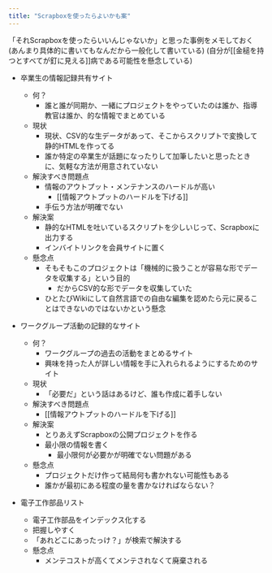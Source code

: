 ```yaml
---
title: "Scrapboxを使ったらよいかも案"
---
```


「それScrapboxを使ったらいいんじゃないか」と思った事例をメモしておく
(あんまり具体的に書いてもなんだから一般化して書いている)
(自分が[[金槌を持つとすべてが釘に見える]]病である可能性を懸念している)

- 卒業生の情報記録共有サイト
    - 何？
        - 誰と誰が同期か、一緒にプロジェクトをやっていたのは誰か、指導教官は誰か、的な情報でまとめている
    - 現状
        - 現状、CSV的な生データがあって、そこからスクリプトで変換して静的HTMLを作ってる
        - 誰か特定の卒業生が話題になったりして加筆したいと思ったときに、気軽な方法が用意されていない
    - 解決すべき問題点
        - 情報のアウトプット・メンテナンスのハードルが高い
            - [[情報アウトプットのハードルを下げる]]
        - 手伝う方法が明確でない
    - 解決案
        - 静的なHTMLを吐いているスクリプトを少しいじって、Scrapboxに出力する
        - インバイトリンクを会員サイトに置く
    - 懸念点
        - そもそもこのプロジェクトは「機械的に扱うことが容易な形でデータを収集する」という目的
            - だからCSV的な形でデータを収集していた
        - ひとたびWikiにして自然言語での自由な編集を認めたら元に戻ることはできないのではないかという懸念


- ワークグループ活動の記録的なサイト
    - 何？
        - ワークグループの過去の活動をまとめるサイト
        - 興味を持った人が詳しい情報を手に入れられるようにするためのサイト
    - 現状
        - 「必要だ」という話はあるけど、誰も作成に着手しない
    - 解決すべき問題点
        - [[情報アウトプットのハードルを下げる]]
    - 解決案
        - とりあえずScrapboxの公開プロジェクトを作る
        - 最小限の情報を書く
            - 最小限何が必要かが明確でない問題がある
    - 懸念点
        - プロジェクトだけ作って結局何も書かれない可能性もある
        - 誰かが最初にある程度の量を書かなければならない？

- 電子工作部品リスト
    - 電子工作部品をインデックス化する
    - 把握しやすく
    - 「あれどこにあったっけ？」が検索で解決する
    - 懸念点
        - メンテコストが高くてメンテされなくて廃棄される